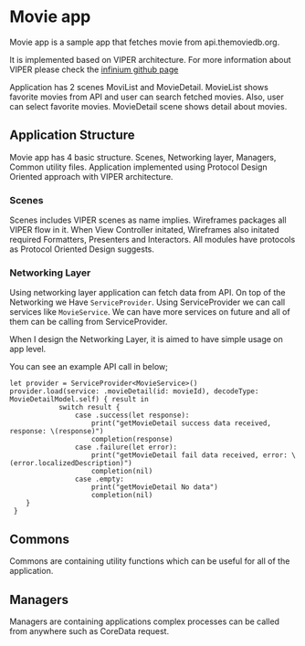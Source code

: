 # Movie app

Movie app is a sample app that fetches movie from api.themoviedb.org.

It is implemented based on VIPER architecture. For more information about VIPER please check the [infinium github page](https://github.com/infinum/iOS-VIPER-Xcode-Templates)

Application has 2 scenes MoviList and MovieDetail.
MovieList shows favorite movies from API and user can search fetched movies. Also, user can select favorite movies. 
MovieDetail scene shows detail about movies.

## Application Structure

Movie app has 4 basic structure. Scenes, Networking layer, Managers, Common utility files. 
Application implemented using Protocol Design Oriented approach with VIPER architecture.

### Scenes

Scenes includes VIPER scenes as name implies. Wireframes packages all VIPER flow in it. When View Controller initated, Wireframes also initated required Formatters, Presenters and Interactors. All modules have protocols as Protocol Oriented Design suggests.


### Networking Layer

Using networking layer application can fetch data from API. On top of the Networking we Have `ServiceProvider`. Using ServiceProvider we can call services like `MovieService`. We can have more services on future and all of them can be calling from ServiceProvider. 

When I design the Networking Layer, it is aimed to have simple usage on app level.

You can see an example API call in below; 

```
let provider = ServiceProvider<MovieService>()
provider.load(service: .movieDetail(id: movieId), decodeType: MovieDetailModel.self) { result in
            switch result {
                case .success(let response):
                    print("getMovieDetail success data received, response: \(response)")
                    completion(response)
                case .failure(let error):
                    print("getMovieDetail fail data received, error: \(error.localizedDescription)")
                    completion(nil)
                case .empty:
                    print("getMovieDetail No data")
                    completion(nil)
    }
 }
```

## Commons 

Commons are containing utility functions which can be useful for all of the application.

## Managers 

Managers are containing applications complex processes can be called from anywhere such as CoreData request. 

